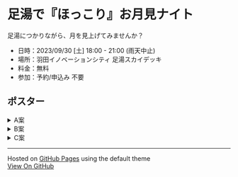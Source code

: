 # 足湯で『ほっこり』お月見ナイト

足湯につかりながら、月を見上げてみませんか？

- 日時：2023/09/30 [土] 18:00 - 21:00 (雨天中止)
- 場所：羽田イノベーションシティ 足湯スカイデッキ
- 料金：無料
- 参加：予約/申込み 不要

## ポスター

<details><summary>A案</summary>

[![A案](https://astroseed.github.io/AshiyuOtsukimiNight/img/plan_A.png)](https://www.dropbox.com/scl/fo/dfospf0hompz0k04pchs0/h/03%E3%80%80%E3%83%9D%E3%82%B9%E3%82%BF%E3%83%BC/02%E3%80%80%E3%83%9D%E3%82%B9%E3%82%BF%E3%83%BC%E7%AC%AC1%E7%A8%BF?dl=0&preview=A%E6%A1%88.png&subfolder_nav_tracking=1)

</details>

<details><summary>B案</summary>

[![B案](https://astroseed.github.io/AshiyuOtsukimiNight/img/plan_B.png)](https://www.dropbox.com/scl/fo/dfospf0hompz0k04pchs0/h/03%E3%80%80%E3%83%9D%E3%82%B9%E3%82%BF%E3%83%BC/02%E3%80%80%E3%83%9D%E3%82%B9%E3%82%BF%E3%83%BC%E7%AC%AC1%E7%A8%BF?dl=0&preview=B%E6%A1%88.png&subfolder_nav_tracking=1)

</details>

<details><summary>C案</summary>

[![C案](https://astroseed.github.io/AshiyuOtsukimiNight/img/plan_C.png)](https://www.dropbox.com/scl/fo/dfospf0hompz0k04pchs0/h/03%E3%80%80%E3%83%9D%E3%82%B9%E3%82%BF%E3%83%BC/02%E3%80%80%E3%83%9D%E3%82%B9%E3%82%BF%E3%83%BC%E7%AC%AC1%E7%A8%BF?dl=0&preview=C%E6%A1%88.png&subfolder_nav_tracking=1)

</details>

---

Hosted on [GitHub Pages](https://pages.github.com) using the default theme  
[View On GitHub](https://github.com/astroseed/AshiyuOtsukimiNight)

